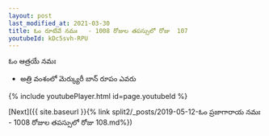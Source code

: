 ```yaml
---
layout: post
last_modified_at: 2021-03-30
title: ఓం రూటేవే నమః   - 1008 రోజుల తపస్సులో రోజు  107
youtubeId: kDc5svh-RPU
---
```

 
 
 ఓం ఆత్రయే నమః  
 
 -  అత్రి వంశంలో మెర్క్యురీ బాన్ రూపం ఎవరు 
 
  
 
  
 
 
 
 
 
 


{% include youtubePlayer.html id=page.youtubeId %}
 
[Next]({{ site.baseurl }}{% link  split2/_posts/2019-05-12-ఓం ప్రజాగారాయ నమః   - 1008 రోజుల తపస్సులో రోజు  108.md%})
 
